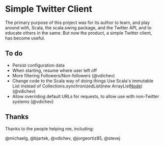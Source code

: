 Simple Twitter Client
=====================

The primary purpose of this project was for its author to learn, and play around
with, Scala, the scala.swing package, and the Twitter API, and to educate others 
in the same. But now the product, a simple Twitter client, has become useful.

## To do

- Persist configuration data
- When starting, resume where user left off
- More filtering
  Followers/Non-followers (@vdichev)
- Change code to the Scala way of doing things
  Use Scala's immutable List instead of Collections.synchronizedList(new ArrayList[Node]())  (@vdichev)
- Allow overriding default URLs for requests, to allow use with non-Twitter systems (@vdichev)

## Thanks

Thanks to the people helping me, including:

@michaelg, @bjartek, @vdichev, @jorgeortiz85, @stevej
